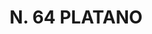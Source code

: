 ---
title: "N. 64 PLATANO"
plant-name: "N. 64"
plant-number: "064"
plant-img1: "/assets/img/plant064_verso.jpg"
plant-img2: "/assets/img/plant064.jpg"
plant-xml: "/assets/xml/plant064.xml"
plant-title: "N. 64 PLATANO"
plant-taxon-link: ""
plant-taxon-content: ""
layout: single-xml
---